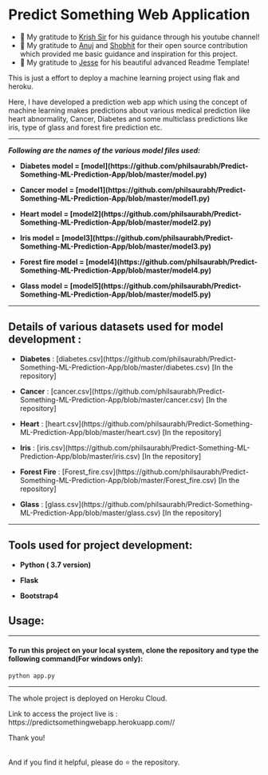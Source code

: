 # Predict Something Web Application

- 👯 My gratitude to [Krish Sir](https://github.com/krishnaik06) for his guidance through his youtube channel!
- 👯 My gratitude to [Anuj](https://github.com/anujvyas?tab=repositories) and [Shobhit](https://github.com/shobhitsrivastava-ds) for their open source contribution which provided me basic guidance and inspiration for this project.
- 👯 My gratitude to [Jesse](https://github.com/codeSTACKr) for his beautiful advanced Readme Template!
<p> This is just a effort to deploy a machine learning project using flak and heroku.</p>
<p>Here, I have developed a prediction web app which using the concept of machine learning makes predictions about various medical prediction like heart abnormality, Cancer, Diabetes and some multiclass predictions like iris, type of glass and forest fire prediction etc.</p>

<hr>

_**Following are the names of the various model files used:**_
<ul>
<li><p><b>Diabetes model = [model](https://github.com/philsaurabh/Predict-Something-ML-Prediction-App/blob/master/model.py) </b></p></li>
<li><p><b>Cancer model = [model1](https://github.com/philsaurabh/Predict-Something-ML-Prediction-App/blob/master/model1.py) </b></p></li>
<li><p><b>Heart model = [model2](https://github.com/philsaurabh/Predict-Something-ML-Prediction-App/blob/master/model2.py) </b></p></li>
<li><p><b>Iris model = [model3](https://github.com/philsaurabh/Predict-Something-ML-Prediction-App/blob/master/model3.py) </b></p></li>
<li><p><b>Forest fire model = [model4](https://github.com/philsaurabh/Predict-Something-ML-Prediction-App/blob/master/model4.py)</b></p></li>
<li><p><b>Glass model = [model5](https://github.com/philsaurabh/Predict-Something-ML-Prediction-App/blob/master/model5.py)</b></p></li>
</ul>
<hr>

## Details of various datasets used for model development : 
<ul>
<li><p><b>Diabetes</b> : [diabetes.csv](https://github.com/philsaurabh/Predict-Something-ML-Prediction-App/blob/master/diabetes.csv) [In the repository]</p></li>
<li><p><b>Cancer</b> : [cancer.csv](https://github.com/philsaurabh/Predict-Something-ML-Prediction-App/blob/master/cancer.csv) [In the repository]</p></li>
<li><p><b>Heart</b> : [heart.csv](https://github.com/philsaurabh/Predict-Something-ML-Prediction-App/blob/master/heart.csv) [In the repository]</p></li>
<li><p><b>Iris</b> : [iris.csv](https://github.com/philsaurabh/Predict-Something-ML-Prediction-App/blob/master/iris.csv) [In the repository]</p></li>
<li><p><b>Forest Fire</b> : [Forest_fire.csv](https://github.com/philsaurabh/Predict-Something-ML-Prediction-App/blob/master/Forest_fire.csv) [In the repository]</p></li>
<li><p><b>Glass</b> : [glass.csv](https://github.com/philsaurabh/Predict-Something-ML-Prediction-App/blob/master/glass.csv) [In the repository]</p></li>
</ul>

<hr>

## Tools used for project development: 
<ul>
<li><p><b>Python ( 3.7 version)</b></p></li>
<li><p><b>Flask</b></p></li>
<li><p><b>Bootstrap4</b></p></li>
</ul>

## Usage:
<hr>
 <h4> To run this project on your local system, clone the repository and type the following command(For windows only): </h3>
 
 ```
 python app.py
 ```
  
  <hr>
  
  <p> The whole project is deployed on Heroku Cloud.
  
 <p> Link to access the project live is : https://predictsomethingwebapp.herokuapp.com// <p>
  <p> Thank you!</p><br/>
  And if you find it helpful, please do ⭐ the repository.
  
